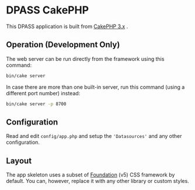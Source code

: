 # DPASS CakePHP

This DPASS application is built from [CakePHP 3.x](https://cakephp.org) .

## Operation (Development Only)

The web server can be run directly from the framework using this command:

```bash
bin/cake server
```

In case there are more than one built-in server, run this command (using a different port number) instead:

```bash
bin/cake server -p 8700
```


## Configuration

Read and edit `config/app.php` and setup the `'Datasources'` and any other
configuration.

## Layout

The app skeleton uses a subset of [Foundation](http://foundation.zurb.com/) (v5) CSS
framework by default. You can, however, replace it with any other library or
custom styles.
